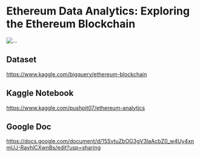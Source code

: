 # Ethereum Data Analytics: Exploring the Ethereum Blockchain

<img src="https://docs.google.com/document/d/15SvtuZbOG3gV3IaAcbZ0_w4Uy4xnmUJ-RavhlCXwnBs" alt="..." />

<br/>

## Dataset

https://www.kaggle.com/bigquery/ethereum-blockchain

## Kaggle Notebook

https://www.kaggle.com/pushpit07/ethereum-analytics

## Google Doc

https://docs.google.com/document/d/15SvtuZbOG3gV3IaAcbZ0_w4Uy4xnmUJ-RavhlCXwnBs/edit?usp=sharing
